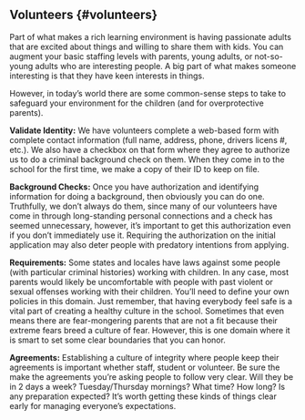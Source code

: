 ## Volunteers {#volunteers}

Part of what makes a rich learning environment is having passionate adults that are excited about things and willing to share them with kids. You can augment your basic staffing levels with parents, young adults, or not-so-young adults who are interesting people. A big part of what makes someone interesting is that they have keen interests in things.

However, in today’s world there are some common-sense steps to take to safeguard your environment for the children (and for overprotective parents).

**Validate Identity:** We have volunteers complete a web-based form with complete contact information (full name, address, phone, drivers licens #, etc.). We also have a checkbox on that form where they agree to authorize us to do a criminal background check on them. When they come in to the school for the first time, we make a copy of their ID to keep on file.

**Background Checks:** Once you have authorization and identifying information for doing a background, then obviously you can do one. Truthfully, we don’t always do them, since many of our volunteers have come in through long-standing personal connections and a check has seemed unnecessary, however, it’s important to get this authorization even if you don’t immediately use it. Requiring the authorization on the initial application may also deter people with predatory intentions from applying.

**Requirements:** Some states and locales have laws against some people (with particular criminal histories) working with children. In any case, most parents would likely be uncomfortable with people with past violent or sexual offenses working with their children. You’ll need to define your own policies in this domain. Just remember, that having everybody feel safe is a vital part of creating a healthy culture in the school. Sometimes that even means there are fear-mongering parents that are not a fit because their extreme fears breed a culture of fear. However, this is one domain where it is smart to set some clear boundaries that you can honor.

**Agreements:** Establishing a culture of integrity where people keep their agreements is important whether staff, student or volunteer. Be sure the make the agreements you’re asking people to follow very clear. Will they be in 2 days a week? Tuesday/Thursday mornings? What time? How long? Is any preparation expected? It’s worth getting these kinds of things clear early for managing everyone’s expectations.